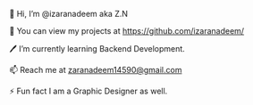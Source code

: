 👋 Hi, I’m @izaranadeem aka Z.N

👀 You can view my projects at https://github.com/izaranadeem/

🖊️ I’m currently learning Backend Development.

📫 Reach me at zaranadeem14590@gmail.com

⚡ Fun fact I am a Graphic Designer as well.
